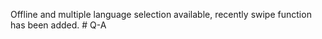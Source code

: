 Offline and multiple language selection available, recently swipe function has been added.
#   Q - A  
 